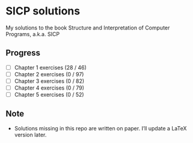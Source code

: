 # SICP solutions
My solutions to the book Structure and Interpretation of Computer Programs, a.k.a. SICP

## Progress
- [ ] Chapter 1 exercises (28 / 46)
- [ ] Chapter 2 exercises (0 / 97)
- [ ] Chapter 3 exercises (0 / 82)
- [ ] Chapter 4 exercises (0 / 79)
- [ ] Chapter 5 exercises (0 / 52)

## Note
- Solutions missing in this repo are written on paper. I’ll update a LaTeX version later.
